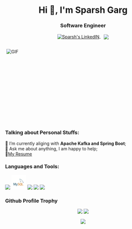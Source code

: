 <h1 align="center">Hi 👋, I'm Sparsh Garg</h1>
<h3 align="center">Software Engineer</h3>
<p align="center">
  <a href="https://www.linkedin.com/in/sparshgarg07/">
    <img align="center" alt="Sparsh's LinkedIN" height="30px" width="25px" src="https://cdn.jsdelivr.net/npm/simple-icons@v3/icons/linkedin.svg" />
  </a>&ensp;
<!--  <a href="https://sourcerer.io/sparsh-99/">
    <img align="center" alt="Sparsh's Sourcerer" height="30px" width="25px" src="https://cdn.jsdelivr.net/npm/simple-icons@v3/icons/sahibinden.svg" />
  </a>&ensp;
-->
  <img height="20" align='center' src="https://visitor-badge.laobi.icu/badge?page_id=sparsh-99.visitor-badge">
</p>
<br />
  <img align="right" alt="GIF" src="https://github.com/abhisheknaiidu/abhisheknaiidu/blob/master/code.gif?raw=true" width="500" height="260" />
  
### **Talking about Personal Stuffs:**

 🌱 I’m currently aliging with <b>Apache Kafka and Spring Boot</b>;<br> 
 💬 Ask me about anything, I am happy to help;<br>
 📝[My Resume](https://drive.google.com/file/d/1wxuI1tycMFSjD6wUykuTgS7nDQ_Nwj7H/view?usp=share_link)<br>


### **Languages and Tools:**  

<code><img height="44" src="https://user-images.githubusercontent.com/56729873/91666041-81a3eb00-eb17-11ea-8142-a049c30b3083.png"></code>
<code><img height="48" src="https://raw.githubusercontent.com/github/explore/80688e429a7d4ef2fca1e82350fe8e3517d3494d/topics/mysql/mysql.png"></code>
<code><img height="48" src="https://camo.githubusercontent.com/ac110f4e847b6921793d584c75189c5b98544d342490f96b4fd2f16d785e092f/68747470733a2f2f7777772e616e64706c75732e636f6d2f68732d66732f68756266732f6b61666b616c6f676f2e6a70673f266e616d653d6b61666b616c6f676f2e6a7067"></code>
<code><img height="42" src="https://github.com/user-attachments/assets/279be3ef-f80c-474f-897c-7b6e12a88de2"></code>
<code><img height="42" src="https://github.com/user-attachments/assets/9fab3cd0-0539-49fa-b63e-085c4661da48"></code>

### Github Profile Trophy

<p align="center">
    <img
        height="180em"
        src="https://github-readme-stats.vercel.app/api?username=sparsh-99&show_icons=true&hide_border=true"
    />
    <img
        height="180em"
        src="https://github-readme-stats.vercel.app/api/top-langs/?username=sparsh-99&show_icons=true&hide_border=true&layout=compact&langs_count=8"
    />
</p>
<p align="center">
  <img src="https://github-readme-streak-stats.herokuapp.com/?user=sparsh-99&hide_border=true" height="180em" />
</p>
